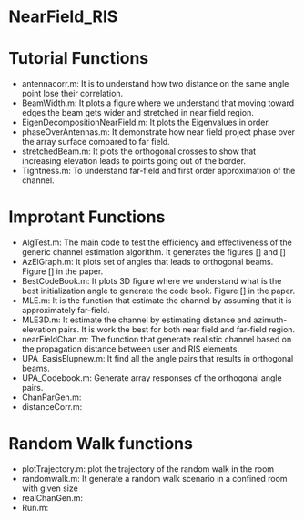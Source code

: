 # NearField_RIS

# Tutorial Functions
- antennacorr.m: It is to understand how two distance on the same angle point lose their correlation. 
- BeamWidth.m: It plots a figure where we understand that moving toward edges the beam gets wider and stretched in near field region. 
- EigenDecompositionNearField.m: It plots the Eigenvalues in order.
- phaseOverAntennas.m: It demonstrate how near field project phase over the array surface compared to far field. 
- stretchedBeam.m: It plots the orthogonal crosses to show that increasing elevation leads to points going out of the border.
- Tightness.m: To understand far-field and first order approximation of the channel. 

# Improtant Functions
- AlgTest.m: The main code to test the efficiency and effectiveness of the generic channel estimation algorithm. It generates the figures [] and []
- AzElGraph.m: It plots set of angles that leads to orthogonal beams. Figure [] in the paper. 
- BestCodeBook.m: It plots 3D figure where we understand what is the best initialization angle to generate the code book. Figure [] in the paper.
- MLE.m: It is the function that estimate the channel by assuming that it is approximately far-field. 
- MLE3D.m: It estimate the channel by estimating distance and azimuth-elevation pairs. It is work the best for both near field and far-field region.
- nearFieldChan.m: The function that generate realistic channel based on the propagation distance between user and RIS elements. 
- UPA_BasisElupnew.m: It find all the angle pairs that results in orthogonal beams.
- UPA_Codebook.m: Generate array responses of the orthogonal angle pairs.
- ChanParGen.m: 
- distanceCorr.m: 

# Random Walk functions
- plotTrajectory.m: plot the trajectory of the random walk in the room 
- randomwalk.m: It generate a random walk scenario in a confined room with given size 
- realChanGen.m: 
- Run.m: 
 

